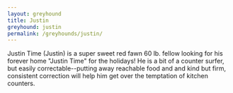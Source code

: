 ```yaml
---
layout: greyhound
title: Justin
greyhound: justin
permalink: /greyhounds/justin/
---
```


Justin Time (Justin) is a super sweet red fawn 60 lb. fellow looking for his forever home "Justin Time" for the
holidays!  He is a bit of a counter surfer, but easily correctable--putting away reachable food and and kind but firm,
consistent correction will help him get over the temptation of kitchen counters.
